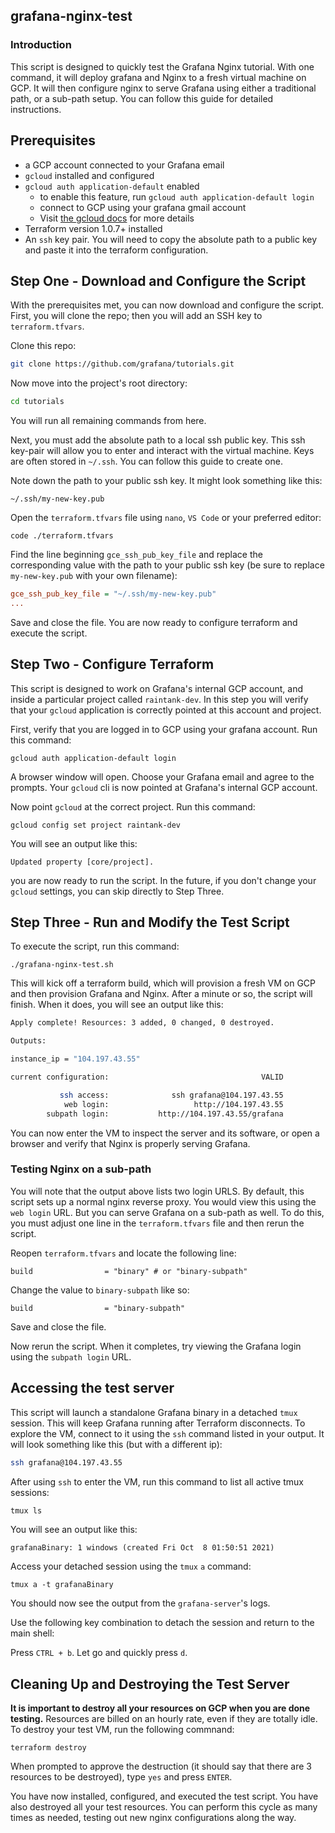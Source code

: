## grafana-nginx-test

### Introduction

This script is designed to quickly test the Grafana Nginx tutorial. With one command, it will deploy grafana and Nginx to a fresh virtual machine on GCP. It will then configure nginx to serve Grafana using either a traditional path, or a sub-path setup. You can follow this guide for detailed instructions.

## Prerequisites

- a GCP account connected to your Grafana email
- `gcloud` installed and configured
- `gcloud auth application-default` enabled
    - to enable this feature, run `gcloud auth application-default login`
    - connect to GCP using your grafana gmail account
    - Visit [the gcloud docs](https://cloud.google.com/sdk/gcloud/reference/auth/application-default) for more details
- Terraform version 1.0.7+ installed
- An `ssh` key pair. You will need to copy the absolute path to a public key and paste it into the terraform configuration.

## Step One - Download and Configure the Script

With the prerequisites met, you can now download and configure the script. First, you will clone the repo; then you will add an SSH key to `terraform.tfvars`.

Clone this repo:

```sh
git clone https://github.com/grafana/tutorials.git
```

Now move into the project's root directory:

```sh
cd tutorials
```

You will run all remaining commands from here.

Next, you must add the absolute path to a local ssh public key. This ssh key-pair will allow you to enter and interact with the virtual machine. Keys are often stored in `~/.ssh`. You can follow this guide to create one.

Note down the path to your public ssh key. It might look something like this:

```
~/.ssh/my-new-key.pub
```

Open the `terraform.tfvars` file using `nano`, `VS Code` or your preferred editor:

```
code ./terraform.tfvars
```

Find the line beginning `gce_ssh_pub_key_file` and replace the corresponding value with the path to your public ssh key (be sure to replace `my-new-key.pub` with your own filename):

```ini
gce_ssh_pub_key_file = "~/.ssh/my-new-key.pub"
...
```

Save and close the file. You are now ready to configure terraform and execute the script.

## Step Two - Configure Terraform

This script is designed to work on Grafana's internal GCP account, and inside a particular project called `raintank-dev`. In this step you will verify that your `gcloud` application is correctly pointed at this account and project.

First, verify that you are logged in to GCP using your grafana account. Run this command:

```
gcloud auth application-default login
```

A browser window will open. Choose your Grafana email and agree to the prompts. Your `gcloud` cli is now pointed at Grafana's internal GCP account.

Now point `gcloud` at the correct project. Run this command:

```
gcloud config set project raintank-dev
```

You will see an output like this:

```
Updated property [core/project].
```

you are now ready to run the script. In the future, if you don't change your `gcloud` settings, you can skip directly to Step Three.

## Step Three - Run and Modify the Test Script

To execute the script, run this command:

```
./grafana-nginx-test.sh
```

This will kick off a terraform build, which will provision a fresh VM on GCP and then provision Grafana and Nginx. After a minute or so, the script will finish. When it does, you will see an output like this:

```sh
Apply complete! Resources: 3 added, 0 changed, 0 destroyed.

Outputs:

instance_ip = "104.197.43.55"

current configuration:                                  VALID

           ssh access:              ssh grafana@104.197.43.55
            web login:                   http://104.197.43.55
        subpath login:           http://104.197.43.55/grafana
```

You can now enter the VM to inspect the server and its software, or open a browser and verify that Nginx is properly serving Grafana.

### Testing Nginx on a sub-path

You will note that the output above lists two login URLS. By default, this script sets up a normal nginx reverse proxy. You would view this using the `web login` URL. But you can serve Grafana on a sub-path as well. To do this, you must adjust one line in the `terraform.tfvars` file and then rerun the script.

Reopen `terraform.tfvars` and locate the following line:

```
build                = "binary" # or "binary-subpath"
```

Change the value to `binary-subpath` like so:

```
build                = "binary-subpath"
```

Save and close the file.

Now rerun the script. When it completes, try viewing the Grafana login using the `subpath login` URL.

## Accessing the test server 

This script will launch a standalone Grafana binary in a detached `tmux` session. This will keep Grafana running after Terraform disconnects. To explore the VM, connect to it using the `ssh` command listed in your output. It will look something like this (but with a different ip):

```sh
ssh grafana@104.197.43.55
```

After using `ssh` to enter the VM, run this command to list all active tmux sessions:

```sh
tmux ls
```

You will see an output like this:

```output
grafanaBinary: 1 windows (created Fri Oct  8 01:50:51 2021)
```

Access your detached session using the `tmux` `a` command:

```
tmux a -t grafanaBinary
```

You should now see the output from the `grafana-server`'s logs.

Use the following key combination to detach the session and return to the main shell: 

Press `CTRL + b`. Let go and quickly press `d`. 

## Cleaning Up and Destroying the Test Server

**It is important to destroy all your resources on GCP when you are done testing.** Resources are billed on an hourly rate, even if they are totally idle. To destroy your test VM, run the following commnand:

```
terraform destroy
```

When prompted to approve the destruction (it should say that there are 3 resources to be destroyed), type `yes` and press `ENTER`.

You have now installed, configured, and executed the test script. You have also destroyed all your test resources. You can perform this cycle as many times as needed, testing out new nginx configurations along the way.